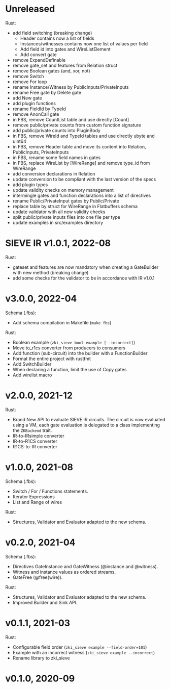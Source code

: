 # Unreleased

Rust:
- add field switching (breaking change)
    - Header contains now a list of fields
    - Instances/witnesses contains now one list of values per field
    - Add field id into gates and WireListElement
    - Add convert gate
- remove ExpandDefinable
- remove gate_set and features from Relation struct
- remove Boolean gates (and, xor, not)
- remove Switch
- remove For loop
- rename Instance/Witness by PublicInputs/PrivateInputs
- rename Free gate by Delete gate
- add New gate
- add plugin functions
- rename FieldId by TypeId
- remove AnonCall gate
- in FBS, remove CountList table and use directly [Count]
- remove public/private counts from custom function signature
- add public/private counts into PluginBody
- in FBS, remove WireId and TypeId tables and use directly ubyte and uint64
- in FBS, remove Header table and move its content into Relation, PublicInputs, PrivateInputs
- in FBS, rename some field names in gates
- in FBS, replace WireList by [WireRange] and remove type_id from WireRange
- add conversion declarations in Relation
- update conversion to be compliant with the last version of the specs
- add plugin types
- update validity checks on memory management
- intermingle gates and function declarations into a list of directives
- rename Public/PrivateInput gates by Public/Private
- replace table by struct for WireRange in Flatbuffers schema
- update validator with all new validity checks
- split public/private inputs files into one file per type
- update examples in src/examples directory

# SIEVE IR v1.0.1, 2022-08

Rust:
- gateset and features are now mandatory when creating a GateBuilder with new method (breaking change)
- add some checks for the validator to be in accordance with IR v1.0.1

# v3.0.0, 2022-04

Schema (.fbs):
- Add schema compilation in Makefile (`make fbs`)

Rust:
- Boolean example (`zki_sieve bool-example [--incorrect]`)
- Move to_r1cs converter from producers to consumers
- Add function (sub-circuit) into the builder with a FunctionBuilder
- Format the entire project with rustfmt
- Add SwitchBuilder
- When declaring a function, limit the use of Copy gates
- Add wirelist macro

# v2.0.0, 2021-12

Rust:
- Brand New API to evaluate SIEVE IR circuits. The circuit is now evaluated using a VM, each gate evaluation is 
delegated to a class implementing the `ZKBackend` trait.
- IR-to-IRsimple converter
- IR-to-R1CS converter
- R1CS-to-IR converter


# v1.0.0, 2021-08

Schema (.fbs):
- Switch / For / Functions statements.
- Iterator Expressions
- List and Range of wires

Rust:
- Structures, Validator and Evaluator adapted to the new schema.


# v0.2.0, 2021-04

Schema (.fbs):
- Directives GateInstance and GateWitness (@instance and @witness).
- Witness and instance values as ordered streams.
- GateFree (@free(wire)).

Rust:
- Structures, Validator and Evaluator adapted to the new schema.
- Improved Builder and Sink API.

# v0.1.1, 2021-03

Rust:
- Configurable field order (`zki_sieve example --field-order=101`)
- Example with an incorrect witness (`zki_sieve example --incorrect`)
- Rename library to zki_sieve

# v0.1.0, 2020-09
